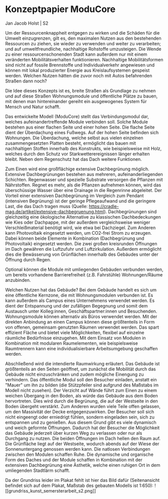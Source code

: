 # Konzeptpapier ModuCore

Jan Jacob Holst | S2

Um der Ressourcenknappheit entgegen zu wirken und die Schäden für die Umwelt einzugrenzen, gilt es, den maximalen Nutzen aus den bestehenden Ressourcen zu ziehen, sie wieder zu verwenden und weiter zu verarbeiten; und auf umweltfreundliche, nachhaltige Rohstoffe umzusteigen. Die Wende zu einer ressourcenschonenden Stadt kann außerdem nur mit einem veränderten Mobilitätsverhalten funktionieren. Nachhaltige Mobilitätsformen sind nicht auf fossile Brennstoffe und Individualverkehr angewiesen und können mit lokal produzierter Energie aus Kreislaufsystemen gespeist werden. Welchen Nutzen hätten die zuvor noch mit Autos befahrenden Straßen dann noch?

Die Idee dieses Konzepts ist es, breite Straßen als Grundlage zu nehmen und auf diese Straßen Wohnungsmodule und öffentliche Plätze zu bauen, mit denen man hintereinander gereiht ein ausgewogenes System für Mensch und Natur schafft.

Das entwickelte Modell (ModuCore) stellt das Verbindungsmodul dar, welches aufeinandertreffende Module verbinden soll. Solche Module bestehen aus einer flachen Seite und einer hohen Seite. Die flache Seite dient der Überdachung eines Fußwegs. Auf der hohen Seite befinden sich Wohnungen. Die Überdachung, welche selbst aus vielen einzelnen zusammengesetzten Platten besteht, ermöglicht das bauen mit nachhaltigen Stoffen innerhalb des Konstrukts, wie beispielsweise mit Holz, welches durch den Schutz vor Starkwetterereignissen länger erhalten bleibt. Neben dem Regenschutz hat das Dach weitere Funktionen. 

Zum Einen wird eine großflächige extensive Dachbegrünung möglich. Extensive Dachbegrünungen bestehen aus mehreren, aufeinanderliegenden Schichten. Regenwasser und spezielle Substrate versorgen die Pflanzen mit Nährstoffen. Regnet es mehr, als die Pflanzen aufnehmen können, wird das überschüssige Wasser über eine Drainage in die Regenrinne abgeleitet. Der Vorteil einer extensiven Dachbegrünung im Vergleich zum Pendant (intensiven Begrünung) ist der geringe Pflegeaufwand und die geringere Last, die das Dach tragen muss (Quelle: https://cradle-mag.de/artikel/extensive-dachbegruenung.html). Dachbegrünungen sind gleichzeitig eine ökologische Alternative zu klassischen Dachbedeckungen wie Kies oder Dachpappe, mit der außerdem vergleichsweise weniger Verschleißmaterial benötigt wird, wie etwa bei Dachziegel. Zum Anderen kann Photovoltaik eingesetzt werden, um CO2-frei Strom zu erzeugen. Dabei können beide Elemente in Kombination (Dachbegrünung und Photovoltaik) eingesetzt werden. Die zwei großen kreisrunden Öffnungen im Dach gewähren die Luftzufuhr und Luftzirkulation. Außerdem ermöglicht dies die Bewässerung von Grünflächen innerhalb des Gebäudes unter der Öffnung durch Regen.

Optional können die Module mit umliegenden Gebäuden verbunden werden, um bereits vorhandene Barrierefreiheit (z.B. Fahrstühle) Wohnungen/Räume anzubinden. 

Welchen Nutzen hat das Gebäude?
Bei dem Gebäude handelt es sich um eine öffentliche Kernzone, die mit Wohnungsmodulen verbunden ist. Es kann außerdem als Campus eines Unternehmens verwendet werden. Es dient der Entspannung und der zufälligen Begegnung und somit dem Austausch unter Kolleg:innen, Geschäftspartner:innen und Besuchenden. Wohnungsmodule können alternativ als Büros verwendet werden. Mit der direkten Anbindung an einen Campus können diese größtenteils in Form von offenen, gemeinsam genutzten Räumen verwendet werden. Das spart effizient Fläche und bietet viele Möglichkeiten, flexibel auf einzelne räumliche Bedürfnisse einzugehen. Mit dem Einsatz von Modulen in Kombination mit modularen Raumelementen, wie beispielsweise Raumtrennern kann eine individualisierbare Arbeitsumgebung geschaffen werden.

Abschließend wird die intendierte Raumwirkung erläutert. 
Das Gebäude ist größtenteils an den Seiten geöffnet, um zunächst die Mobilität durch das Gebäude nicht einzuschränken und zudem mögliche Einengung zu verhindern. Das öffentliche Modul soll den Besucher einladen, anstatt ein "Mauer" um ihn zu bilden (die Stützpfeiler sind aufgrund des Maßstabs im Modell nicht zusehen). Der Verzicht auf Wände führt zum Einen zu einem weichen Übergang in den Boden, als würde das Gebäude aus dem Boden hervortreten. Dies wird durch die Begrünung, die auf der Westseite in den Boden übergeht verstärkt. Zum Anderen wurden viele Teile offen gelassen, um den Massivität der Decke entgegenzuwirken. Der Besucher soll sich nicht eingeengt oder erniedrigt fühlen, sondern eingeladen sein, sich zu entspannen und zu genießen. Aus diesem Grund gibt es viele dynamisch und weich geformte Öffnungen. Dadurch hat der Besucher die Möglichkeit das Gebäude jederzeit über kurzen Weg zu verlassen oder nur als Durchgang zu nutzen. Die beiden Öffnungen im Dach hellen den Raum auf. Die Grünfläche liegt auf der Westseite, wodurch abends auf der Wiese der Sonnenuntergang genossen werden kann. Die natlosen Verbindungen zwischen den Modulen schaffen Ruhe. Die dynamische und organische Form des Daches und der Module schaffen in Kombination mit der extensiven Dachbegrünung eine Ästhetik, welche einen ruhigen Ort in dem umliegenden Stadtlärm schafft.


Da der Grundriss leider im Plakat fehlt ist hier das Bild dafür (Seitenansicht befindet sich auf dem Plakat, Maßstab des gebauten Modells ist 1:650):
![[grundriss_kunst_semersterarbeit_s2.png]]